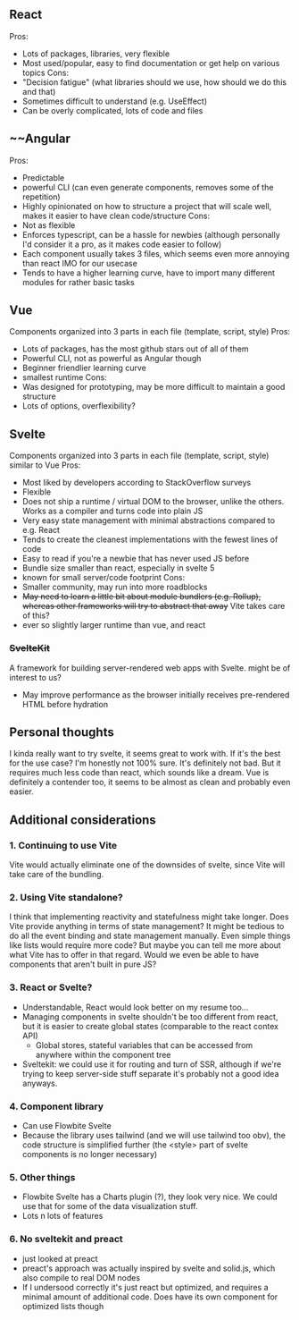 ## React
Pros:
- Lots of packages, libraries, very flexible
- Most used/popular, easy to find documentation or get help on various topics
Cons:
- "Decision fatigue" (what libraries should we use, how should we do this and that)
- Sometimes difficult to understand (e.g. UseEffect)
- Can be overly complicated, lots of code and files

## ~~Angular
Pros:
- Predictable
- powerful CLI (can even generate components, removes some of the repetition)
- Highly opinionated on how to structure a project that will scale well, makes it easier to have clean code/structure
Cons:
- Not as flexible
- Enforces typescript, can be a hassle for newbies (although personally I'd consider it a pro, as it makes code easier to follow)
- Each component usually takes 3 files, which seems even more annoying than react IMO for our usecase
- Tends to have a higher learning curve, have to import many different modules for rather basic tasks

## Vue
Components organized into 3 parts in each file (template, script, style)
Pros:
- Lots of packages, has the most github stars out of all of them
- Powerful CLI, not as powerful as Angular though
- Beginner friendlier learning curve
- smallest runtime
Cons:
- Was designed for prototyping, may be more difficult to maintain a good structure
- Lots of options, overflexibility?

## Svelte
Components organized into 3 parts in each file (template, script, style) similar to Vue
Pros:
- Most liked by developers according to StackOverflow surveys
- Flexible
- Does not ship a runtime / virtual DOM to the browser, unlike the others. Works as a compiler and turns code into plain JS
- Very easy state management with minimal abstractions compared to e.g. React
- Tends to create the cleanest implementations with the fewest lines of code
- Easy to read if you're a newbie that has never used JS before
- Bundle size smaller than react, especially in svelte 5
- known for small server/code footprint
Cons:
- Smaller community, may run into more roadblocks
- ~~May need to learn a little bit about module bundlers (e.g. Rollup), whereas other frameworks will try to abstract that away~~ Vite takes care of this?
- ever so slightly larger runtime than vue, and react

### ~~SvelteKit~~
A framework for building server-rendered web apps with Svelte. might be of interest to us?
- May improve performance as the browser initially receives pre-rendered HTML before hydration

## Personal thoughts
I kinda really want to try svelte, it seems great to work with. If it's the best for the use case? I'm honestly not 100% sure. It's definitely not bad. But it requires much less code than react, which sounds like a dream. Vue is definitely a contender too, it seems to be almost as clean and probably even easier.

## Additional considerations
### 1. Continuing to use Vite
Vite would actually eliminate one of the downsides of svelte, since Vite will take care of the bundling.

### 2. Using Vite standalone?
I think that implementing reactivity and statefulness might take longer. Does Vite provide anything in terms of state management? It might be tedious to do all the event binding and state management manually. Even simple things like lists would require more code? But maybe you can tell me more about what Vite has to offer in that regard. Would we even be able to have components that aren't built in pure JS?

### 3. React or Svelte?
- Understandable, React would look better on my resume too...
- Managing components in svelte shouldn't be too different from react, but it is easier to create global states (comparable to the react contex API)
	- Global stores, stateful variables that can be accessed from anywhere within the component tree
- Sveltekit: we could use it for routing and turn of SSR, although if we're trying to keep server-side stuff separate it's probably not a good idea anyways.

### 4. Component library
- Can use Flowbite Svelte
- Because the library uses tailwind (and we will use tailwind too obv), the code structure is simplified further (the \<style> part of svelte components is no longer necessary)

### 5. Other things
- Flowbite Svelte has a Charts plugin (?), they look very nice. We could use that for some of the data visualization stuff.
- Lots n lots of features

### 6. No sveltekit and preact
- just looked at preact
- preact's approach was actually inspired by svelte and solid.js, which also compile to real DOM nodes
- If I undersood correctly it's just react but optimized, and requires a minimal amount of additional code. Does have its own component for optimized lists though


